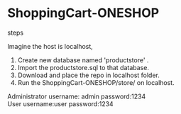 # ShoppingCart-ONESHOP

steps

Imagine the host is localhost,

1. Create new database named 'productstore' .
2. Import the productstore.sql to that database.
3. Download and place the repo in localhost folder.
4. Run the ShoppingCart-ONESHOP/store/ on localhost.

Administrator username: admin password:1234 <br/>
User username:user password:1234


